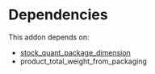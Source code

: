 # Dependencies

This addon depends on:

- [stock_quant_package_dimension](../../odoo-bringout-oca-stock-logistics-workflow-stock_quant_package_dimension)
- product_total_weight_from_packaging
